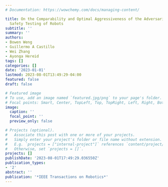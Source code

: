 ```yaml
---
# Documentation: https://wowchemy.com/docs/managing-content/

title: On the Comparability and Optimal Aggressiveness of the Adversarial Scenario-Based
  Safety Testing of Robots
subtitle: ''
summary: ''
authors:
- Bowen Weng
- Guillermo A Castillo
- Wei Zhang
- Ayonga Hereid
tags: []
categories: []
date: '2023-01-01'
lastmod: 2023-08-01T13:49:29-04:00
featured: false
draft: false

# Featured image
# To use, add an image named `featured.jpg/png` to your page's folder.
# Focal points: Smart, Center, TopLeft, Top, TopRight, Left, Right, BottomLeft, Bottom, BottomRight.
image:
  caption: ''
  focal_point: ''
  preview_only: false

# Projects (optional).
#   Associate this post with one or more of your projects.
#   Simply enter your project's folder or file name without extension.
#   E.g. `projects = ["internal-project"]` references `content/project/deep-learning/index.md`.
#   Otherwise, set `projects = []`.
projects: []
publishDate: '2023-08-01T17:49:29.036550Z'
publication_types:
- '2'
abstract: ''
publication: '*IEEE Transactions on Robotics*'
---
```

